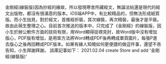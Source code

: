 金剛經(線裝版)因為抄經的緣故，所以發現寒舍所藏經文，無論法帖還是現代的經文出版物，都沒有很滿意的版本。iOS端APP中，有比較精品的，但無法形成紙質版。而小生拙見，對於經文，首推經折裝，其次線裝，再次精裝，最後才是平裝。故由此萌生整理之心。目前首次推送的版本中，只完成了《金剛經》的線裝版，因小生於辦公軟件方面的技術有限，用Word顯得捉襟見肘，故Word版中沒有增加版心，PDF版有增加，是用笨方法將Word轉成PDF後再轉成單頁圖片，每張P進去版心之後再回轉成PDF版本。如果有緣人知曉如何更便捷的做這件事，還望不吝告知，小生拜謝拜謝。
該庫記事如下：
2021.02.04 create Store and add '金剛經(線裝版)'
